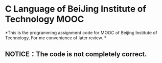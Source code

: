 # C Language of BeiJing Institute of Technology MOOC
*This is the programming assignment code for MOOC of Beijing Institute of Technology, For me convenience of later review. *

## **NOTICE：The code is not completely correct.**
